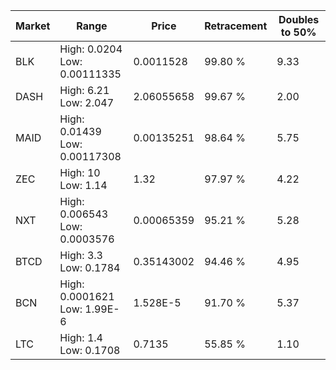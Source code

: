 | Market | Range | Price| Retracement | Doubles to 50% |
| --- | --- | --- | --- | --- |
| BLK | High: 0.0204<br />Low: 0.00111335 | 0.0011528 | 99.80 % | 9.33 |
| DASH | High: 6.21<br />Low: 2.047 | 2.06055658 | 99.67 % | 2.00 |
| MAID | High: 0.01439<br />Low: 0.00117308 | 0.00135251 | 98.64 % | 5.75 |
| ZEC | High: 10<br />Low: 1.14 | 1.32 | 97.97 % | 4.22 |
| NXT | High: 0.006543<br />Low: 0.0003576 | 0.00065359 | 95.21 % | 5.28 |
| BTCD | High: 3.3<br />Low: 0.1784 | 0.35143002 | 94.46 % | 4.95 |
| BCN | High: 0.0001621<br />Low: 1.99E-6 | 1.528E-5 | 91.70 % | 5.37 |
| LTC | High: 1.4<br />Low: 0.1708 | 0.7135 | 55.85 % | 1.10 |

